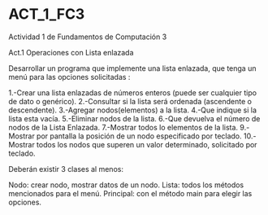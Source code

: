 # ACT_1_FC3
Actividad 1 de Fundamentos de Computación 3

Act.1 Operaciones con Lista enlazada

Desarrollar un programa que implemente una lista enlazada, que tenga un menú para las opciones solicitadas :
 
1.-Crear una lista enlazadas de números enteros (puede ser cualquier tipo de dato o genérico).
2.-Consultar si la lista será ordenada (ascendente o descendente).
3.-Agregar nodos(elementos) a la lista.
4.-Que  indique si la lista esta vacía.
5.-Eliminar nodos de la lista.
6.-Que devuelva el número de nodos de la Lista Enlazada.
7.-Mostrar todos lo elementos de la lista.
9.-Mostrar por pantalla la posición de un nodo especificado por teclado.
10.-Mostrar todos los nodos que superen un valor determinado, solicitado por teclado.

Deberán existir 3 clases al menos:

Nodo: crear nodo, mostrar datos de un nodo.
Lista: todos los métodos mencionados para el menú.
Principal: con el método main para elegir las opciones. 
